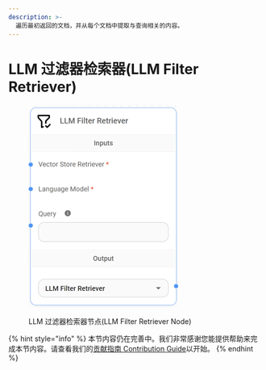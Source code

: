 ```yaml
---
description: >-
  遍历最初返回的文档，并从每个文档中提取与查询相关的内容。
---
```


# LLM 过滤器检索器(LLM Filter Retriever)

<figure><img src="../../../.gitbook/assets/image (144).png" alt="" width="297"><figcaption><p>LLM 过滤器检索器节点(LLM Filter Retriever Node)</p></figcaption></figure>

{% hint style="info" %}
本节内容仍在完善中。我们非常感谢您能提供帮助来完成本节内容。请查看我们的[贡献指南 Contribution Guide](../../../contributing/)以开始。
{% endhint %}